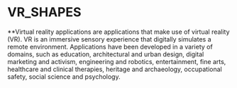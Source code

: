 # VR_SHAPES
**Virtual reality applications are applications that make use of virtual reality (VR). VR is an immersive sensory experience that digitally simulates a remote environment. Applications have been developed in a variety of domains, such as education, architectural and urban design, digital marketing and activism, engineering and robotics, entertainment, fine arts, healthcare and clinical therapies, heritage and archaeology, occupational safety, social science and psychology.
